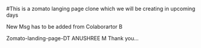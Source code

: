 #This is a zomato langing page clone which we will be creating in upcoming days

New Msg has to be added from Colaborartor B

Zomato-landing-page-DT
ANUSHREE M
Thank you...
